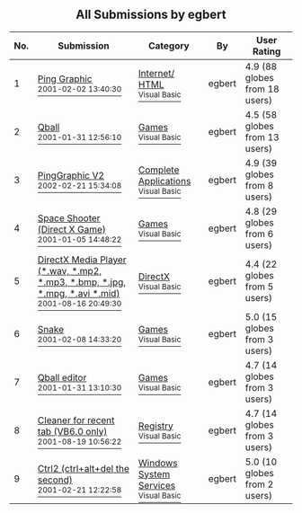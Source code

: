 ﻿<div align="center">

## All Submissions by egbert

</div>

No.  | Submission | Category | By   | User Rating
---- | ---------- | -------- | ---- | -----------
1 | [Ping Graphic<br /><sup>2001-02-02 13:40:30</sup>](https://github.com/Planet-Source-Code/egbert-ping-graphic__1-14924) | [Internet/ HTML<br /><sup>Visual Basic</sup>](../ByCategory/internet-html__1-34.md) | egbert | 4.9 (88 globes from 18 users)
2 | [Qball<br /><sup>2001-01-31 12:56:10</sup>](https://github.com/Planet-Source-Code/egbert-qball__1-14866) | [Games<br /><sup>Visual Basic</sup>](../ByCategory/games__1-38.md) | egbert | 4.5 (58 globes from 13 users)
3 | [PingGraphic V2<br /><sup>2002-02-21 15:34:08</sup>](https://github.com/Planet-Source-Code/egbert-pinggraphic-v2__1-31980) | [Complete Applications<br /><sup>Visual Basic</sup>](../ByCategory/complete-applications__1-27.md) | egbert | 4.9 (39 globes from 8 users)
4 | [Space Shooter \(Direct X Game\)<br /><sup>2001-01-05 14:48:22</sup>](https://github.com/Planet-Source-Code/egbert-space-shooter-direct-x-game__1-14576) | [Games<br /><sup>Visual Basic</sup>](../ByCategory/games__1-38.md) | egbert | 4.8 (29 globes from 6 users)
5 | [DirectX Media Player \(\*\.wav, \*\.mp2, \*\.mp3, \*\.bmp, \*\.jpg, \*\.mpg, \*\.avi \*\.mid\)<br /><sup>2001-08-16 20:49:30</sup>](https://github.com/Planet-Source-Code/egbert-directx-media-player-wav-mp2-mp3-bmp-jpg-mpg-avi-mid__1-26304) | [DirectX<br /><sup>Visual Basic</sup>](../ByCategory/directx__1-44.md) | egbert | 4.4 (22 globes from 5 users)
6 | [Snake<br /><sup>2001-02-08 14:33:20</sup>](https://github.com/Planet-Source-Code/egbert-snake__1-15113) | [Games<br /><sup>Visual Basic</sup>](../ByCategory/games__1-38.md) | egbert | 5.0 (15 globes from 3 users)
7 | [Qball editor<br /><sup>2001-01-31 13:10:30</sup>](https://github.com/Planet-Source-Code/egbert-qball-editor__1-14867) | [Games<br /><sup>Visual Basic</sup>](../ByCategory/games__1-38.md) | egbert | 4.7 (14 globes from 3 users)
8 | [Cleaner for recent tab \(VB6\.0 only\)<br /><sup>2001-08-19 10:56:22</sup>](https://github.com/Planet-Source-Code/egbert-cleaner-for-recent-tab-vb6-0-only__1-26367) | [Registry<br /><sup>Visual Basic</sup>](../ByCategory/registry__1-36.md) | egbert | 4.7 (14 globes from 3 users)
9 | [Ctrl2 \(ctrl\+alt\+del the second\)<br /><sup>2001-02-21 12:22:58</sup>](https://github.com/Planet-Source-Code/egbert-ctrl2-ctrl-alt-del-the-second__1-21709) | [Windows System Services<br /><sup>Visual Basic</sup>](../ByCategory/windows-system-services__1-35.md) | egbert | 5.0 (10 globes from 2 users)
